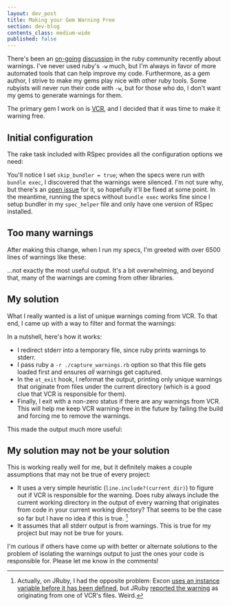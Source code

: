 ```yaml
---
layout: dev_post
title: Making your Gem Warning Free
section: dev-blog
contents_class: medium-wide
published: false
---
```


There's been an [on-going](http://avdi.org/devblog/2011/06/23/how-ruby-helps-you-fix-your-broken-code/)
[discussion](http://mislav.uniqpath.com/2011/06/ruby-verbose-mode/) in the ruby community recently about
warnings. I've never used ruby's `-w` much, but I'm always in favor of
more automated tools that can help improve my code. Furthermore, as a
gem author, I strive to make my gems play nice with other ruby tools.
Some rubyists will never run their code with `-w`, but for those who
do, I don't want my gems to generate warnings for them.

The primary gem I work on is [VCR](http://relishapp.com/myronmarston/vcr), and I decided
that it was time to make it warning free.

## Initial configuration

The rake task included with RSpec provides all the configuration
options we need:

<script src="https://gist.github.com/1176143.js"> </script>

You'll notice I set `skip_bundler = true`; when the specs were run with `bundle exec`, I discovered
that the warnings were silenced.  I'm not sure why, but there's an
[open issue](https://github.com/carlhuda/bundler/issues/969) for it, so
hopefully it'll be fixed at some point. In the meantime, running the
specs without `bundle exec` works fine since I setup bundler in my
`spec_helper` file and only have one version of RSpec installed.

## Too many warnings

After making this change, when I run my specs, I'm greeted
with over 6500 lines of warnings like these:

<script src="https://gist.github.com/1176301.js"> </script>

...not exactly the most useful output. It's a bit overwhelming, and
beyond that, many of the warnings are coming from other libraries.

## My solution

What I really wanted is a list of unique warnings coming from VCR.
To that end, I came up with a way to filter and format the warnings:

<script src="https://gist.github.com/1176316.js"> </script>

In a nutshell, here's how it works:

* I redirect stderr into a temporary file, since ruby prints warnings to
  stderr.
* I pass ruby a `-r ./capture_warnings.rb` option so that this file gets loaded
  first and ensures _all_ warnings get captured.
* In the `at_exit` hook, I reformat the output, printing only unique
  warnings that originate from files under the current directory
  (which is a good clue that VCR is responsible for them).
* Finally, I exit with a non-zero status if there are any warnings
  from VCR.  This will help me keep VCR warning-free in the future
  by failing the build and forcing me to remove the warnings.

This made the output much more useful:

<script src="https://gist.github.com/1176335.js"> </script>

## My solution may not be your solution

This is working really well for me, but it definitely makes a couple
assumptions that may not be true of every project:

* It uses a very simple heuristic (`line.include?(current_dir)`) to
  figure out if VCR is responsible for the warning.  Does ruby always
  include the current working directory in the output of every warning
  that originates from code in your current working directory?
  That seems to be the case so far but I have no idea if this is true.
  [^foot]
* It assumes that all stderr output is from warnings.  This is true for
  my project but may not be true for yours.

I'm curious if others have come up with better or alternate solutions
to the problem of isolating the warnings output to just the ones your
code is responsible for.  Please let me know in the comments!

[^foot]: Actually, on JRuby, I had the opposite problem: Excon
[uses an instance variable before it has been
defined](https://github.com/geemus/excon/blob/v0.6.5/lib/excon/connection.rb#L46),
but JRuby [reported the
warning](http://travis-ci.org/#!/myronmarston/vcr/builds/106602)
as originating from one of VCR's files.  Weird.
